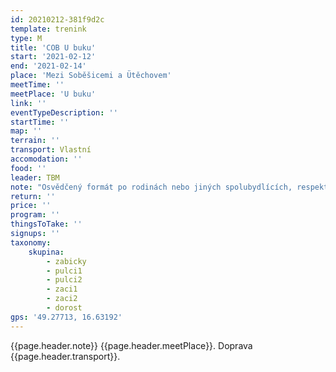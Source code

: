 ```yaml
---
id: 20210212-381f9d2c
template: trenink
type: M
title: 'COB U buku'
start: '2021-02-12'
end: '2021-02-14'
place: 'Mezi Soběšicemi a Ütěchovem'
meetTime: ''
meetPlace: 'U buku'
link: ''
eventTypeDescription: ''
startTime: ''
map: ''
terrain: ''
transport: Vlastní
accomodation: ''
food: ''
leader: TBM
note: "Osvědčený formát po rodinách nebo jiných spolubydlících, respektujte prosím vládní nařízení.\r\n\r\nMapový trénink COB mezi Útěchovem a Soběšicemi (U buku). Trénink je zaměřený na volbu postupu, rozhodně je doporučeno porovnat volby s ostatními a poučit se z toho!\r\nMapa je v měřítku 1 : 10 000, na kontrolách budou fáborky z mlíka s kódem.\r\n\r\n[Tabulka příjezdů](https://docs.google.com/spreadsheets/d/1Tu1MWwZt-8FcCTGX25d3x99fm1pf0Cc1JIWzybVGI5c/edit#gid=0)\r\n[Mapy ke stažení](https://drive.google.com/drive/folders/18ldyj6e66CQ2J4n0cIBGEnw-kUQZJghx)\r\n[Doporučené parkování](https://mapy.cz/s/pezucojala)\r\n\r\nPro žabiňácké žactvo doporučuji A pro DH12 a B pro DH14.\r\n\r\nKdo nemá možnost tisku map, může se ozvat Lufovi a vyzvednout si je po domluvě.\r\n\r\nDíky za pěkný trénink kolegům z Tesly."
return: ''
price: ''
program: ''
thingsToTake: ''
signups: ''
taxonomy:
    skupina:
        - zabicky
        - pulci1
        - pulci2
        - zaci1
        - zaci2
        - dorost
gps: '49.27713, 16.63192'
---
```


{{page.header.note}}
 {{page.header.meetPlace}}. Doprava {{page.header.transport}}.
